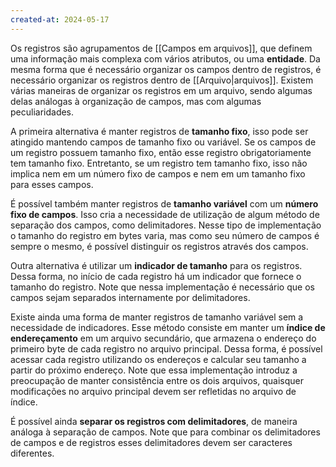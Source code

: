 ```yaml
---
created-at: 2024-05-17
---
```


Os registros são agrupamentos de [[Campos em arquivos]], que definem uma informação mais complexa com vários atributos, ou uma **entidade**. Da mesma forma que é necessário organizar os campos dentro de registros, é necessário organizar os registros dentro de [[Arquivo|arquivos]]. Existem várias maneiras de organizar os registros em um arquivo, sendo algumas delas análogas à organização de campos, mas com algumas peculiaridades.

A primeira alternativa é manter registros de **tamanho fixo**, isso pode ser atingido mantendo campos de tamanho fixo ou variável. Se os campos de um registro possuem tamanho fixo, então esse registro obrigatoriamente tem tamanho fixo. Entretanto, se um registro tem tamanho fixo, isso não implica nem em um número fixo de campos e nem em um tamanho fixo para esses campos.

É possível também manter registros de **tamanho variável** com um **número fixo de campos**. Isso cria a necessidade de utilização de algum método de separação dos campos, como delimitadores. Nesse tipo de implementação o tamanho do registro em bytes varia, mas como seu número de campos é sempre o mesmo, é possível distinguir os registros através dos campos.

Outra alternativa é utilizar um **indicador de tamanho** para os registros. Dessa forma, no início de cada registro há um indicador que fornece o tamanho do registro. Note que nessa implementação é necessário que os campos sejam separados internamente por delimitadores.

Existe ainda uma forma de manter registros de tamanho variável sem a necessidade de indicadores. Esse método consiste em manter um **índice de endereçamento** em um arquivo secundário, que armazena o endereço do primeiro byte de cada registro no arquivo principal. Dessa forma, é possível acessar cada registro utilizando os endereços e calcular seu tamanho a partir do próximo endereço. Note que essa implementação introduz a preocupação de manter consistência entre os dois arquivos, quaisquer modificações no arquivo principal devem ser refletidas no arquivo de índice.

É possível ainda **separar os registros com delimitadores**, de maneira análoga à separação de campos. Note que para combinar os delimitadores de campos e de registros esses delimitadores devem ser caracteres diferentes.